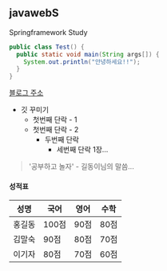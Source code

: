 ## javawebS
Springframework Study

```java
public class Test() {
  public static void main(String args[]) {
    System.out.println("안녕하세요!!");
  }
}
```
[블로그 주소](https://cjsk1126.tistory.com)

* 깃 꾸미기
  * 첫번째 단락 - 1
  * 첫번째 단락 - 2
    * 두번째 단락
      * 세번째 단락 1장...

> '공부하고 놀자' - 길동이님의 말씀...

#### 성적표
성명|국어|영어|수학
---|---|---|---|
홍길동|100점|90점|80점|
김말숙|90점|80점|70점|
이기자|80점|70점|60점|
